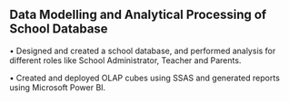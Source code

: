 ## Data Modelling and Analytical Processing of School Database

•	Designed and created a school database, and performed analysis for different roles like School Administrator, Teacher and Parents.

•	Created and deployed OLAP cubes using SSAS and generated reports using Microsoft Power BI.
